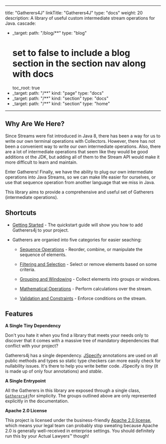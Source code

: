 
---
title: "Gatherers4J"
linkTitle: "Gatherers4J"
type: "docs"
weight: 20
description: A library of useful custom intermediate stream operations for Java.
cascade:
- _target:
    path: "/blog/**"
  type: "blog"
  # set to false to include a blog section in the section nav along with docs
  toc_root: true
- _target:
    path: "/**"
    kind: "page"
  type: "docs"
- _target:
    path: "/**"
    kind: "section"
  type: "docs"
- _target:
    path: "/**"
    kind: "section"
  type: "home"
---

## Why Are We Here?

Since Streams were fist introduced in Java 8, there has been a way for us to write our own terminal operations 
with Collectors. However, there has not been a convenient way to write our own intermediate operations. Also, there
are a lot of intermediate operations that seem like they would be good additions ot the JDK, but
adding all of them to the Stream API would make it more difficult to learn and maintain.

Enter Gatherers! Finally, we have the ability to plug our own intermediate operations into Java Streams, so we
can make life easier for ourselves, or use that sequence operation from another language that we miss in Java. 

This library aims to provide a comprehensive and useful set of Gatherers (intermediate operations).

## Shortcuts

* [Getting Started](/start) - The quickstart guide will show you how to add Gatherers4j to your project.

* Gatherers are organied into five categories for easier seaching:
  * [Sequence Operations](/gatherers/sequence-operations/) - Reorder, combine, or manipulate the sequence of elements.

  * [Filtering and Selection](/gatherers/filtering-and-selection/) - Select or remove elements based on some criteria.

  * [Grouping and Windowing](/gatherers/grouping-and-windowing/) - Collect elements into groups or windows.

  * [Mathematical Operations](/gatherers/mathematical/) - Perform calculations over the stream.

  * [Validation and Constraints](/gatherers/validation-and-constraints/) - Enforce conditions on the stream.

## Features


**A Single Tiny Dependency**

Don't you hate it when you find a library that meets your needs only to discover that it comes with a 
massive tree of mandatory dependencies that conflict with your project? 

Gatherers4j has a single dependency. [JSpecify](https://jspecify.dev/) annotations are used on all public methods and types 
so static type checkers can more easily check for nullability issues. It's there to help you write better code.
JSpecify is _tiny_ (it is made up of only four annotations) and _stable_. 

**A Single Entrypoint**

All the Gatherers in this library are exposed through a single class, 
[`Gatherers4j`](https://javadoc.io/doc/com.ginsberg/gatherers4j/latest/com/ginsberg/gatherers4j/Gatherers4j.html)for 
simplicity. The groups outlined above are only represented explicitly in the documentation.

**Apache 2.0 License**

This project is licensed under the business-friendly [Apache 2.0 license](https://github.com/tginsberg/gatherers4j/?tab=Apache-2.0-1-ov-file#readme), which 
means your legal team can probably stop sweating because Apache 2.0 is generally well-received in enterprise settings. 
You should definitely run this by your Actual Lawyers&trade; though!